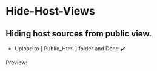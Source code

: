 # Hide-Host-Views

## Hiding host sources from public view.

* Upload to [ Public_Html ] folder and Done ✔️

Preview:
